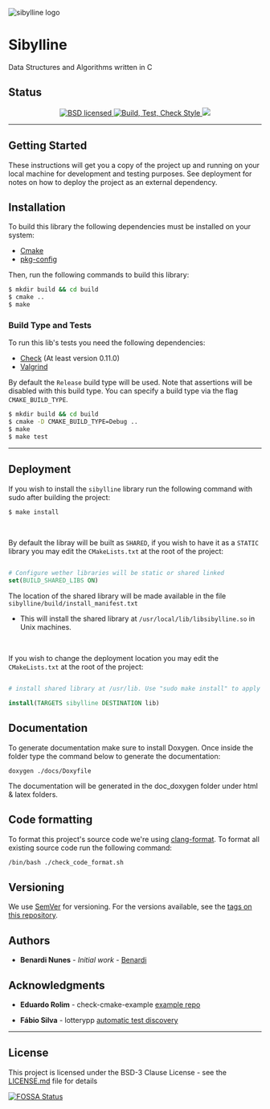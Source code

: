   <img src="https://raw.githubusercontent.com/Benardi/sibylline/master/sibylline_icon_wide.png"
       alt="sibylline logo"
       align="center">

# Sibylline

Data Structures and Algorithms written in C

## Status

<p align="center">
    <a href="https://github.com/vndmtrx/check-cmake-example/blob/master/LICENSE">
        <img src="https://img.shields.io/github/license/vndmtrx/check-cmake-example.svg"
            alt="BSD licensed"/>
    </a>
    <a href="https://github.com/Benardi/sibylline/actions/workflows/build_test_checkstyle.yaml">
        <img src="https://github.com/Benardi/sibylline/actions/workflows/build_test_checkstyle.yaml/badge.svg"
            alt="Build, Test, Check Style"/>
    <a href="https://app.fossa.com/projects/git%2Bgithub.com%2FBenardi%2Fsibylline?ref=badge_small" alt="FOSSA Status">
        <img src="https://app.fossa.com/api/projects/git%2Bgithub.com%2FBenardi%2Fsibylline.svg?type=small"/>
    </a>
</p>

***

## Getting Started

These instructions will get you a copy of the project up and running on your local machine for development and testing purposes. See deployment for notes on how to deploy the project as an external dependency.

## Installation

To build this library the following dependencies must be installed on your system:
- [Cmake](https://cmake.org/)
- [pkg-config](https://www.freedesktop.org/wiki/Software/pkg-config/)

Then, run the following commands to build this library:

```bash
$ mkdir build && cd build
$ cmake ..
$ make
```

### Build Type and Tests

To run this lib's tests you need the following dependencies:
- [Check](https://github.com/libcheck/check) (At least version 0.11.0)
- [Valgrind](https://valgrind.org/)

By default the `Release` build type will be used. Note that assertions will be disabled with this build type.
You can specify a build type via the flag `CMAKE_BUILD_TYPE`.


```bash
$ mkdir build && cd build
$ cmake -D CMAKE_BUILD_TYPE=Debug ..
$ make
$ make test
```

***

## Deployment

If you wish to install the `sibylline` library run the following command with sudo after building the project:

```bash
$ make install
```

<br>

By default the libray will be built as `SHARED`, if you wish to have it as a `STATIC` library you may edit the `CMakeLists.txt` at the root of the project:

```cmake

# Configure wether libraries will be static or shared linked
set(BUILD_SHARED_LIBS ON)

```

The location of the shared library will be made available in the file `sibylline/build/install_manifest.txt`
* This will install the shared library at `/usr/local/lib/libsibylline.so` in Unix machines.

<br>

If you wish to change the deployment location you may edit the `CMakeLists.txt` at the root of the project:

```cmake

# install shared library at /usr/lib. Use "sudo make install" to apply 

install(TARGETS sibylline DESTINATION lib)
```
## Documentation 
To generate documentation make sure to install Doxygen. Once inside the folder type the command below
to generate the documentation:

```
doxygen ./docs/Doxyfile
```
The documentation will be generated in the doc_doxygen folder under html & latex folders.

## Code formatting 

To format this project's source code we're using [clang-format](https://clang.llvm.org/docs/ClangFormat.html). To format all existing source code run the following command:

```bash
/bin/bash ./check_code_format.sh
```

## Versioning

We use [SemVer](http://semver.org/) for versioning. For the versions available, see the [tags on this repository](https://github.com/Benardi/sibylline/tags). 

## Authors

* **Benardi Nunes** - *Initial work* - [Benardi](https://github.com/Benardi)

## Acknowledgments

* **Eduardo Rolim** - check-cmake-example [example repo](https://github.com/vndmtrx/check-cmake-example)

* **Fábio Silva** - lotterypp [automatic test discovery](https://github.com/ffosilva/lotopp)

***

## License

This project is licensed under the BSD-3 Clause License - see the [LICENSE.md](LICENSE.md) file for details


[![FOSSA Status](https://app.fossa.io/api/projects/git%2Bgithub.com%2FBenardi%2Fsibylline.svg?type=large)](https://app.fossa.io/projects/git%2Bgithub.com%2FBenardi%2Fsibylline?ref=badge_large)
